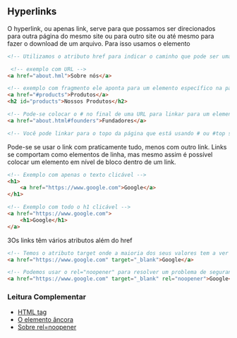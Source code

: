 ## Hyperlinks

O hyperlink, ou apenas link, serve para que possamos ser direcionados para outra página do mesmo site ou para outro site ou até mesmo para fazer o download de um arquivo. Para isso usamos o elemento <a>

```html
<!-- Utilizamos o atributo href para indicar o caminho que pode ser uma URL ou um fragmento de URL -->

 <!-- exemplo com URL -->
<a href="about.hml">Sobre nós</a>

<!-- exemplo com fragmento ele aponta para um elemento específico na página se utilizando do elemento id. O browser irá rolar a página até o elemento correspondente -->
<a href="#products">Produtos</a> 
<h2 id="products">Nossos Produtos</h2>

<!-- Pode-se colocar o # no final de uma URL para linkar para um elemento de outra pãgina -->
<a href="about.html#founders">Fundadores</a>

<!-- Você pode linkar para o topo da página que está usando # ou #top sem a necessidade de ter um elemento com id "top" -->
```

Pode-se se usar o link com praticamente tudo, menos com outro link. Links se comportam como elementos de linha, mas mesmo assim é possível colocar um elemento em nível de bloco dentro de um link.

```html
<!-- Exemplo com apenas o texto clicável -->
<h1>
    <a href="https://www.google.com">Google</a>
</h1>

<!-- Exemplo com todo o h1 clicável -->
<a href="https://www.google.com">
	<h1>Google</h1>
</a>
```

3Os links têm vários atributos além do href

```html
<!-- Temos o atributo target onde a maioria dos seus valores tem a ver com frames. O valor principal que trabalhamos é com o _blank para que abra o link em uma nova aba ou janela que é util para manter o usuário em nossa página (CUIDADO!!! Ele sempre força esse comportamento) -->
<a href="https://www.google.com" target="_blank">Google</a>

<!-- Podemos usar o rel="noopener" para resolver um problema de segurança de origem cruzada -->
<a href="https://www.google.com" target="_blank" rel="noopener">Google</a>
```

### Leitura Complementar

- [HTML tag <a>](https://www.w3schools.com/tags/tag_a.asp)
- [O elemento âncora](https://developer.mozilla.org/pt-BR/docs/Web/HTML/Element/a)
- [Sobre rel=noopener](https://mathiasbynens.github.io/rel-noopener/)

